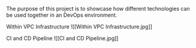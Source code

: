 The purpose of this project is to showcase how different technologies can be used together in an DevOps environment. 

Within VPC Infrastructure
![[Within VPC Infrastructure.jpg]]

CI and CD Pipeline
![[CI and CD Pipeline.jpg]]

